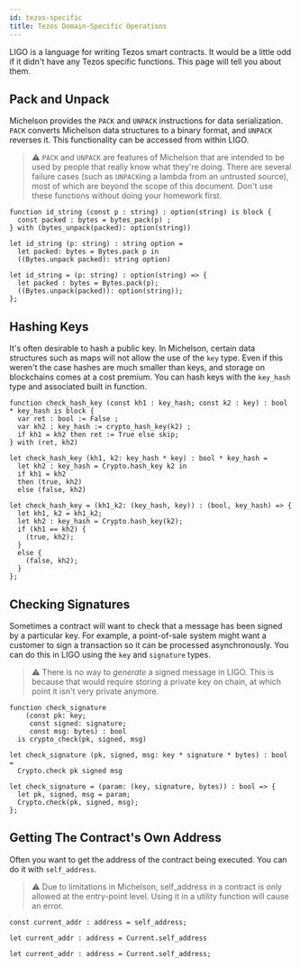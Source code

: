 ```yaml
---
id: tezos-specific
title: Tezos Domain-Specific Operations
---
```


LIGO is a language for writing Tezos smart contracts. It would be a little odd if
it didn't have any Tezos specific functions. This page will tell you about them.

## Pack and Unpack

Michelson provides the `PACK` and `UNPACK` instructions for data serialization.
`PACK` converts Michelson data structures to a binary format, and `UNPACK`
reverses it. This functionality can be accessed from within LIGO.

> ⚠️ `PACK` and `UNPACK` are features of Michelson that are intended to be used by people that really know what they're doing. There are several failure cases (such as `UNPACK`ing a lambda from an untrusted source), most of which are beyond the scope of this document. Don't use these functions without doing your homework first.

<!--DOCUSAURUS_CODE_TABS-->

<!--PascaLIGO-->
```pascaligo
function id_string (const p : string) : option(string) is block {
  const packed : bytes = bytes_pack(p) ;
} with (bytes_unpack(packed): option(string))
```

<!--CameLIGO-->
```cameligo
let id_string (p: string) : string option =
  let packed: bytes = Bytes.pack p in
  ((Bytes.unpack packed): string option)
```

<!--ReasonLIGO-->
```reasonligo
let id_string = (p: string) : option(string) => {
  let packed : bytes = Bytes.pack(p);
  ((Bytes.unpack(packed)): option(string));
};
```

<!--END_DOCUSAURUS_CODE_TABS-->

## Hashing Keys

It's often desirable to hash a public key. In Michelson, certain data structures
such as maps will not allow the use of the `key` type. Even if this weren't the case
hashes are much smaller than keys, and storage on blockchains comes at a cost premium.
You can hash keys with the `key_hash` type and associated built in function.

<!--DOCUSAURUS_CODE_TABS-->

<!--PascaLIGO-->
```pascaligo
function check_hash_key (const kh1 : key_hash; const k2 : key) : bool * key_hash is block {
  var ret : bool := False ;
  var kh2 : key_hash := crypto_hash_key(k2) ;
  if kh1 = kh2 then ret := True else skip; 
} with (ret, kh2)
```

<!--CameLIGO-->
```cameligo
let check_hash_key (kh1, k2: key_hash * key) : bool * key_hash =
  let kh2 : key_hash = Crypto.hash_key k2 in
  if kh1 = kh2
  then (true, kh2)
  else (false, kh2)
```

<!--ReasonLIGO-->
```reasonligo
let check_hash_key = (kh1_k2: (key_hash, key)) : (bool, key_hash) => {
  let kh1, k2 = kh1_k2;
  let kh2 : key_hash = Crypto.hash_key(k2);
  if (kh1 == kh2) {
    (true, kh2);
  }
  else {
    (false, kh2);
  }
};
```

<!--END_DOCUSAURUS_CODE_TABS-->

## Checking Signatures

Sometimes a contract will want to check that a message has been signed by a
particular key. For example, a point-of-sale system might want a customer to
sign a transaction so it can be processed asynchronously. You can do this in LIGO
using the `key` and `signature` types.

> ⚠️ There is no way to *generate* a signed message in LIGO. This is because that would require storing a private key on chain, at which point it isn't very private anymore.

<!--DOCUSAURUS_CODE_TABS-->

<!--PascaLIGO-->
```pascaligo
function check_signature
    (const pk: key;
     const signed: signature;
     const msg: bytes) : bool
  is crypto_check(pk, signed, msg)
```

<!--CameLIGO-->
```cameligo
let check_signature (pk, signed, msg: key * signature * bytes) : bool =
  Crypto.check pk signed msg
```

<!--ReasonLIGO-->
```reasonligo
let check_signature = (param: (key, signature, bytes)) : bool => {
  let pk, signed, msg = param;
  Crypto.check(pk, signed, msg);
};
```

<!--END_DOCUSAURUS_CODE_TABS-->
 
## Getting The Contract's Own Address

Often you want to get the address of the contract being executed. You can do it with
`self_address`.

> ⚠️ Due to limitations in Michelson, self_address in a contract is only allowed at the entry-point level. Using it in a utility function will cause an error.

<!--DOCUSAURUS_CODE_TABS-->

<!--PascaLIGO-->
```pascaligo
const current_addr : address = self_address;
```

<!--CameLIGO-->
```cameligo
let current_addr : address = Current.self_address
```

<!--ReasonLIGO-->
```reasonligo
let current_addr : address = Current.self_address;
```

<!--END_DOCUSAURUS_CODE_TABS-->
